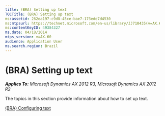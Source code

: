 ```yaml
---
title: (BRA) Setting up text
TOCTitle: (BRA) Setting up text
ms:assetid: 262ea197-c9d8-45ce-bae7-173ede7d4530
ms:mtpsurl: https://technet.microsoft.com/en-us/library/JJ710435(v=AX.60)
ms:contentKeyID: 49384327
ms.date: 04/18/2014
mtps_version: v=AX.60
audience: Application User
ms.search.region: Brazil
---
```


# (BRA) Setting up text 


_**Applies To:** Microsoft Dynamics AX 2012 R3, Microsoft Dynamics AX 2012 R2_

The topics in this section provide information about how to set up text.

[(BRA) Configuring text](bra-configuring-text.md)

  



